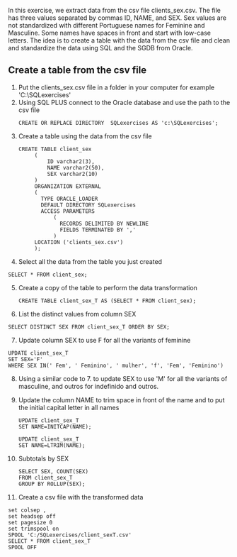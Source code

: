 In this exercise, we extract data from the csv file clients_sex.csv. The file has three values separated by commas ID, NAME, and SEX. Sex values are not standardized with different Portuguese names for Feminine and Masculine. Some names have spaces in front and start with low-case letters. The idea is to create a table with the data from the csv file and clean and standardize the data using SQL and the SGDB from Oracle.
## Create a table from the csv file

1. Put the clients_sex.csv file in a folder in your computer for example 'C:\SQLexercises'
2. Using SQL PLUS connect to the Oracle database and use the path to the csv file
   ```
   CREATE OR REPLACE DIRECTORY  SQLexercises AS 'c:\SQLexercises';
   ```
3. Create a table using the data from the csv file
   ```
   CREATE TABLE client_sex
        (
            ID varchar2(3),
            NAME varchar2(50),   
            SEX varchar2(10)
        )
        ORGANIZATION EXTERNAL
        (
          TYPE ORACLE_LOADER
          DEFAULT DIRECTORY SQLexercises
          ACCESS PARAMETERS
              (
                RECORDS DELIMITED BY NEWLINE
                FIELDS TERMINATED BY ','
              )
        LOCATION ('clients_sex.csv')
        );
   ```
4. Select all the data from the table you just created
```
SELECT * FROM client_sex;

```
5. Create a copy of the table to perform the data transformation
   ```
   CREATE TABLE client_sex_T AS (SELECT * FROM client_sex);
   ```
6.  List the distinct values from column SEX
```
SELECT DISTINCT SEX FROM client_sex_T ORDER BY SEX;
```
7. Update column SEX to use F for all the variants of feminine
```
UPDATE client_sex_T
SET SEX='F'
WHERE SEX IN(' Fem', ' Feminino', ' mulher', 'f', 'Fem', 'Feminino')
```
8. Using a similar code to 7. to update SEX to use 'M' for all the variants of masculine, and outros for indefinido and outros.
9. Update the column NAME to trim space in front of the name and to put the initial capital letter in all names
    ```
    UPDATE client_sex_T
    SET NAME=INITCAP(NAME);

    UPDATE client_sex_T
    SET NAME=LTRIM(NAME);  
    ```


10. Subtotals by SEX
    ```
    SELECT SEX, COUNT(SEX)
    FROM client_sex_T
    GROUP BY ROLLUP(SEX);
    ```
11. Create a csv file  with the transformed data
   ```
set colsep ,
set headsep off
set pagesize 0
set trimspool on
SPOOL 'C:/SQLexercises/client_sexT.csv'
SELECT * FROM client_sex_T
SPOOL OFF
```

   
   
